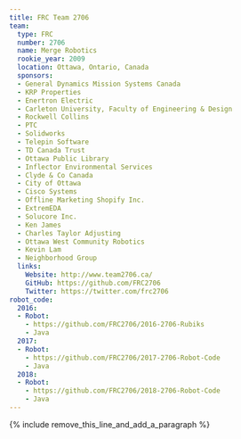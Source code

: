 ```yaml
---
title: FRC Team 2706
team:
  type: FRC
  number: 2706
  name: Merge Robotics
  rookie_year: 2009
  location: Ottawa, Ontario, Canada
  sponsors:
  - General Dynamics Mission Systems Canada
  - KRP Properties
  - Enertron Electric
  - Carleton University, Faculty of Engineering & Design
  - Rockwell Collins
  - PTC
  - Solidworks
  - Telepin Software
  - TD Canada Trust
  - Ottawa Public Library
  - Inflector Environmental Services
  - Clyde & Co Canada
  - City of Ottawa
  - Cisco Systems
  - Offline Marketing Shopify Inc.
  - ExtremEDA
  - Solucore Inc.
  - Ken James
  - Charles Taylor Adjusting
  - Ottawa West Community Robotics
  - Kevin Lam
  - Neighborhood Group
  links:
    Website: http://www.team2706.ca/
    GitHub: https://github.com/FRC2706
    Twitter: https://twitter.com/frc2706
robot_code:
  2016:
  - Robot:
    - https://github.com/FRC2706/2016-2706-Rubiks
    - Java
  2017:
  - Robot:
    - https://github.com/FRC2706/2017-2706-Robot-Code
    - Java
  2018:
  - Robot:
    - https://github.com/FRC2706/2018-2706-Robot-Code
    - Java
---
```


{% include remove_this_line_and_add_a_paragraph %}